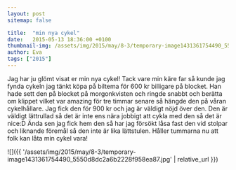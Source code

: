 ```yaml
---
layout: post
sitemap: false

title:  "min nya cykel"
date:   2015-05-13 18:36:00 +0100
thumbnail-img: /assets/img/2015/may/8-3/temporary-image1431361754490_5550d8dc2a6b2228f958ea87.jpg
author: Eva
tags: ["2015"]
---
```


Jag har ju glömt visat er min nya cykel! Tack vare min käre far så kunde jag fynda cykeln jag tänkt köpa på biltema för 600 kr billigare på blocket. Han hade sett den på blocket på morgonkvisten och ringde snabbt och berätta om klippet vilket var amazing för tre timmar senare så hängde den på våran cykelhållare. Jag fick den för 900 kr och jag är väldigt nöjd över den. Den är väldigt lättrullad så det är inte ens nära jobbigt att cykla med den så det är nice:D Ända sen jag fick hem den så har jag försökt låsa fast den vid stolpar och liknande föremål så den inte är lika lättstulen. Håller tummarna nu att folk kan låta min cykel vara!

![]({{ '/assets/img/2015/may/8-3/temporary-image1431361754490_5550d8dc2a6b2228f958ea87.jpg'  | relative_url }})


